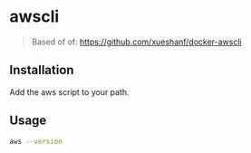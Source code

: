 # awscli

> Based of of: https://github.com/xueshanf/docker-awscli

## Installation
Add the aws script to your path.

## Usage
```bash
aws --version
```
